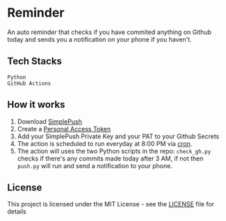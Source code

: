 # Reminder

An auto reminder that checks if you have commited anything on Github today and sends you a notification on your phone if you haven't.

## Tech Stacks
```
Python
GitHub Actions
```

## How it works
1. Download [SimplePush](https://simplepush.io/)
2. Create a [Personal Access Token](https://docs.github.com/en/authentication/keeping-your-account-and-data-secure/creating-a-personal-access-token)
3. Add your SimplePush Private Key and your PAT to your Github Secrets
4. The action is scheduled to run everyday at 8:00 PM via [cron](https://en.wikipedia.org/wiki/Cron).
5. The action will uses the two Python scripts in the repo: `check_gh.py` checks if there's any commits made today after 3 AM, if not then `push.py` will run and send a notification to your phone.

## License
This project is licensed under the MIT License - see the [LICENSE](https://github.com/k27dong/reminder/blob/main/LICENSE) file for details